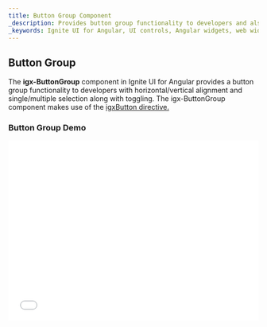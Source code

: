 ```yaml
---
title: Button Group Component
_description: Provides button group functionality to developers and also allows horizontal/vertical alignment, single/multiple selection with toggling.
_keywords: Ignite UI for Angular, UI controls, Angular widgets, web widgets, UI widgets, Angular, Native Angular Components Suite, Native Angular Controls, Native Angular Components Library, Angular Button Group components, Angular Button Group controls, Angular Buttons components, Angular Buttons controls
---
```


## Button Group

The **igx-ButtonGroup** component in Ignite UI for Angular provides a button group functionality to developers with horizontal/vertical alignment and single/multiple selection along with toggling. The igx-ButtonGroup component makes use of the [igxButton directive.](button.md)

### Button Group Demo

<div class="sample-container" style="height: 362px">
    <iframe id="buttonGroup-sample-1-iframe" seamless width="100%" height="100%" frameborder="0" src="{environment:demosBaseUrl}/button-group-sample-1" onload="onSampleIframeContentLoaded(this);">
</div>
<div>
<button data-localize="stackblitz" class="stackblitz-btn" data-iframe-id="buttonGroup-sample-1-iframe" data-demos-base-url="{environment:demosBaseUrl}">view on stackblitz</button>
</div>
<div class="divider--half"></div>

### Dependencies

The Button Group is exported as an `NgModule`, thus you will need to import the _IgxButtonGroupModule_
inside your `AppModule`:

```typescript
// app.module.ts

import { IgxButtonGroupModule } from 'igniteui-angular/main';

@NgModule({
    imports: [
        ...
        IgxButtonGroupModule,
        ...
    ]
})
export class AppModule {}
```
### Examples

Use `igx-ButtonGroup` to organize buttons into an Angular styled button group.
```typescript
//sample.component.ts
import { ButtonGroupAlignment } from "igniteui-angular/main";
...
public alignment = ButtonGroupAlignment.vertical;
...
 public ngOnInit() {
    this.cities = [
      new Button({
          label: "Sofia"
      }),
      new Button({
          label: "London"
      }),
      new Button({
          label: "New York",
          selected: true
      }),
      new Button({
          label: "Tokyo"
      })
  ];
  }
...
```

```html
<igx-buttongroup [multiSelection]="false" [values]="cities" [alignment]="alignment">
</igx-buttongroup>
```
<div class="sample-container" style="height: 164px">
    <iframe id="buttonGroup-sample-2-iframe" seamless width="100%" height="100%" frameborder="0" src="{environment:demosBaseUrl}/button-group-sample-2" onload="onSampleIframeContentLoaded(this);">
</div>
<div>
<button data-localize="stackblitz" class="stackblitz-btn" data-iframe-id="buttonGroup-sample-2-iframe" data-demos-base-url="{environment:demosBaseUrl}">view on stackblitz</button>
</div>
<div class="divider--half"></div>


While you can use Exclusive or Multiple selection you can also set a button to be togglable and disabled. In the following example the leftmost button is selected, but not togglable. The rightmost is disabled.
```typescript
//sample.component.ts
...
public ngOnInit() {
    this.alignOptions = [
      new Button({
          icon: "format_align_left",
          selected: true,
          togglable: false
      }),
      new Button({
          icon: "format_align_center",
      }),
      new Button({
          icon: "format_align_right",
          selected: true
      }),
      new Button({
          disabled: true,
          icon: "format_align_justify",
      })
  ];
  }
...

```
```html
<igx-buttongroup [multiSelection]="true" [values]="alignOptions">
</igx-buttongroup>
```

<div class="sample-container" style="height: 52px">
    <iframe id="buttonGroup-sample-3-iframe" seamless width="100%" height="100%" frameborder="0" src="{environment:demosBaseUrl}/button-group-sample-3" onload="onSampleIframeContentLoaded(this);">
</div>
<div>
<button data-localize="stackblitz" class="stackblitz-btn" data-iframe-id="buttonGroup-sample-3-iframe" data-demos-base-url="{environment:demosBaseUrl}">view on stackblitz</button>
</div>
<div class="divider--half"></div>

### API Summary
#### Inputs
The following inputs are available on the **igx-ButtonGroup** component:
| Name   |      Type      |  Description |
|:----------|:-------------:|:------|
| `multiSelection` |  boolean | Enables selecting multiple buttons. By default, `multiselection` is false.
| `alignment` |    enum   |   Sets the button group alignment. Available options are `ButtonGroupAlignment.horizontal` (default) and `ButtonGroupAlignment.vertical.` |
| `disabled` | boolean | Disables the igxButtonGroup component. By default, it is false. |

#### Outputs
A list of the events emitted by **igx-ButtonGroup**
| Name   | Description |
|:----------|:-------------:|
| `onSelect` | Fired when a button is selected. |
| `onUnselect` | Fired when a button is unselected. |
| `onClick` | Fired when a button is clicked. |

#### Methods
Here is a list of public methods exposed by **igx-ButtonGroup**
| Name   | Description |
|:----------|:------|
| `selectButton(index: number)` | Selects a button by its index.  |
| `deselectButton(index: number)` | Deselects a button by its index. |
| `selectedButtons()` | Gets the selected button/buttons. |



###Additional Resources

<div class="divider--half"></div>
Our community is active and always welcoming to new ideas.

* [Ignite UI for Angular **Forums**](https://www.infragistics.com/community/forums/f/ignite-ui-for-angular)
* [Ignite UI for Angular **GitHub**](https://github.com/IgniteUI/igniteui-angular)

